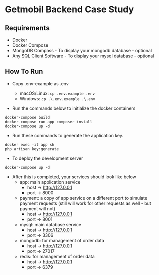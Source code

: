 # Getmobil Backend Case Study

## Requirements
- Docker
- Docker Compose
- MongoDB Compass - To display your mongodb database - optional
- Any SQL Client Software - To display your mysql database - optional

## How To Run

- Copy .env-example as .env
    - macOS/Linux: `cp .env.example .env`
    - Windows: `cp .\.env.example .\.env`

- Run the commands below to initialize the docker containers 

```
docker-compose build
docker-compose run app composer install
docker-compose up -d
```

- Run these commands to generate the application key.

```
docker exec -it app sh
php artisan key:generate
```

- To deploy the development server

```
docker-compose up -d
```

- After this is completed, your services should look like below
    - app: main application service
        - host -> http://127.0.0.1
        - port -> 8000
    - payment: a copy of app service on a different port to simulate payment requests (still will work for other requests as well - but payment will not)
        - host -> http://127.0.0.1
        - port -> 8001
    - mysql: main database service
        - host -> http://127.0.0.1
        - port -> 3306
    - mongodb: for management of order data
        - host -> http://127.0.0.1
        - port -> 27017
    - redis: for management of order data
        - host -> http://127.0.0.1
        - port -> 6379